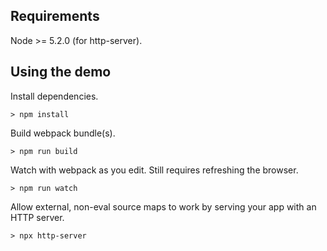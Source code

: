 
## Requirements

  Node >= 5.2.0 (for http-server).
  
## Using the demo

Install dependencies.

    > npm install

Build webpack bundle(s).

    > npm run build

Watch with webpack as you edit. Still requires refreshing the browser.

    > npm run watch

Allow external, non-eval source maps to work by serving your app with an HTTP server.

    > npx http-server

